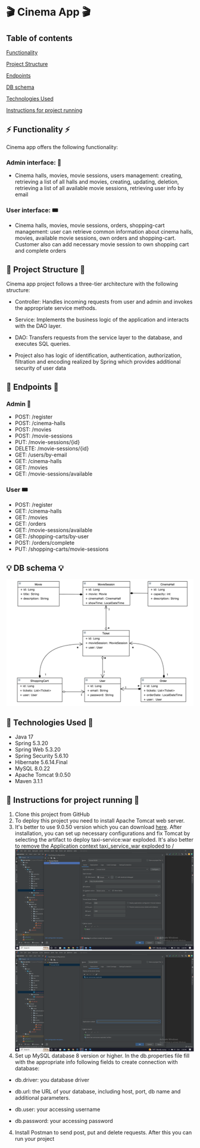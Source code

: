 #  🎬 Cinema App  🎬
## Table of contents
[Functionality](#-functionality-)

[Project Structure](#-project-structure-)

[Endpoints](#-endpoints-)

[DB schema](#db-schema)

[Technologies Used](#-technologies-used-)

[Instructions for project running](#-instructions-for-project-running-)


## ⚡️ Functionality ⚡️
Cinema app offers the following functionality:

### Admin interface: 🎫

* Cinema halls, movies, movie sessions, users management: creating, retrieving a list of all halls and movies,
  creating, updating, deletion, retrieving a list of all available movie sessions, retrieving user info by email

### User interface:  🎟️

* Cinema halls, movies, movie sessions, orders, shopping-cart management:
user can retrieve common information about cinema halls, movies, available movie sessions, own orders and shopping-cart.
Customer also can add necessary movie session to own shopping cart and complete orders

## 📝 Project Structure 📝
Cinema app project follows a three-tier architecture with the following structure:

* Controller: Handles incoming requests from user and admin and invokes the appropriate service methods.


* Service: Implements the business logic of the application and interacts with the DAO layer.


* DAO: Transfers requests from the service layer to the database, and executes SQL queries.


* Project also has logic of identification, authentication, authorization, filtration and encoding 
realized by Spring which provides additional security of user data

## 🎯 Endpoints 🎯

### Admin 🎫
- POST:   /register
- POST:   /cinema-halls 
- POST:   /movies
- POST:   /movie-sessions 
- PUT:    /movie-sessions/{id} 
- DELETE: /movie-sessions/{id} 
- GET:    /users/by-email
- GET:    /cinema-halls
- GET:    /movies
- GET:    /movie-sessions/available

### User  🎟️
- POST: /register
- GET:  /cinema-halls
- GET:  /movies
- GET:  /orders
- GET:  /movie-sessions/available
- GET:  /shopping-carts/by-user
- POST: /orders/complete
- PUT:  /shopping-carts/movie-sessions

## 💡 DB schema 💡
![](cinema.png)

## 🧬 Technologies Used 🧬
* Java 17
* Spring 5.3.20
* Spring Web 5.3.20
* Spring Security 5.6.10
* Hibernate 5.6.14.Final
* MySQL 8.0.22
* Apache Tomcat 9.0.50
* Maven 3.1.1

## 🚀 Instructions for project running 🚀
1. Clone this project from GitHub
2. To deploy this project you need to install Apache Tomcat web server. 
3. It's better to use 9.0.50 version which you can download [here](https://tomcat.apache.org/download-90.cgi). After installation, you can set up necessary configurations and fix Tomcat by selecting the artifact to deploy taxi-service:war exploded. It's also better to remove the Application context taxi_service_war exploded to /
   ![](tomcat.png)
   ![](tomcat_2.png)
3. Set up MySQL database 8 version or higher. 
In the db.properties file fill with the appropriate info following fields to create connection with database:
* db.driver: you database driver

* db.url: the URL of your database, including host, port, db name and additional parameters.

* db.user: your accessing username

* db.password: your accessing password

4. Install Postman to send post, put and delete requests. After this you can run your project

